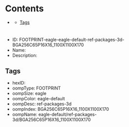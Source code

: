 



Contents
========

* [](#)
	* [Tags](#tags)

# 

- ID: FOOTPRINT-eagle-eagle-default-ref-packages-3d-BGA256C65P16X16_1100X1100X170
- Name: 
- Description: 

## Tags

- hexID: 
- oompType: FOOTPRINT
- oompSize: eagle
- oompColor: eagle-default
- oompDesc: ref-packages-3d
- oompIndex: BGA256C65P16X16_1100X1100X170
- oompName: eagle-default/ref-packages-3d/BGA256C65P16X16_1100X1100X170
